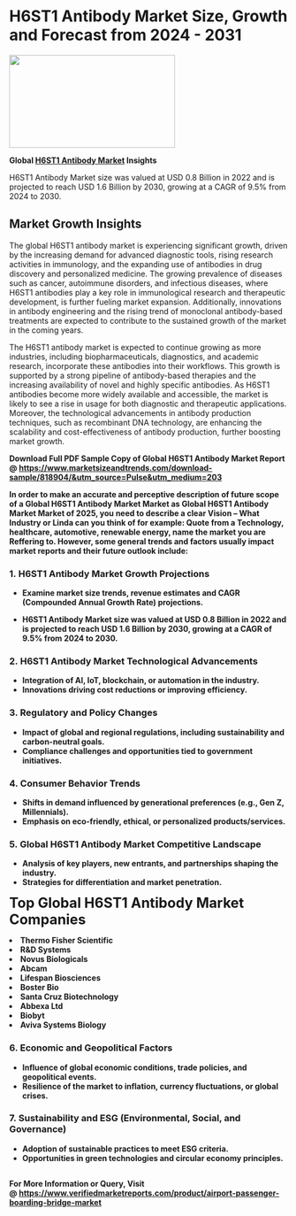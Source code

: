 <H1>H6ST1 Antibody Market Size, Growth and Forecast from 2024 - 2031</H1><img class="aligncenter size-medium wp-image-584254" src="https://thirdeyenews.in/wp-content/uploads/2024/09/Global-Market-Research-300x168.jpeg" alt="" width="300" height="168" /><p><strong>Global&nbsp;<a href="https://www.marketsizeandtrends.com/download-sample/818904/&amp;utm_source=Pulse&amp;utm_medium=203">H6ST1 Antibody Market</a> Insights</strong></p><p>H6ST1 Antibody Market size was valued at USD 0.8 Billion in 2022 and is projected to reach USD 1.6 Billion by 2030, growing at a CAGR of 9.5% from 2024 to 2030.</p><p><h2>Market Growth Insights</h2> <p>The global H6ST1 antibody market is experiencing significant growth, driven by the increasing demand for advanced diagnostic tools, rising research activities in immunology, and the expanding use of antibodies in drug discovery and personalized medicine. The growing prevalence of diseases such as cancer, autoimmune disorders, and infectious diseases, where H6ST1 antibodies play a key role in immunological research and therapeutic development, is further fueling market expansion. Additionally, innovations in antibody engineering and the rising trend of monoclonal antibody-based treatments are expected to contribute to the sustained growth of the market in the coming years.</p> <p><strong></strong></p> <p>The H6ST1 antibody market is expected to continue growing as more industries, including biopharmaceuticals, diagnostics, and academic research, incorporate these antibodies into their workflows. This growth is supported by a strong pipeline of antibody-based therapies and the increasing availability of novel and highly specific antibodies. As H6ST1 antibodies become more widely available and accessible, the market is likely to see a rise in usage for both diagnostic and therapeutic applications. Moreover, the technological advancements in antibody production techniques, such as recombinant DNA technology, are enhancing the scalability and cost-effectiveness of antibody production, further boosting market growth.</p> <p><strong></p><p><span class=""><strong>Download Full PDF Sample Copy of Global H6ST1 Antibody Market Report</strong> @ <a href="https://www.marketsizeandtrends.com/download-sample/818904/&amp;utm_source=Pulse&amp;utm_medium=203" target="_blank">https://www.marketsizeandtrends.com/download-sample/818904/&amp;utm_source=Pulse&amp;utm_medium=203</a></span></p><p>In order to make an accurate and perceptive description of future scope of a Global&nbsp;H6ST1 Antibody Market Market as Global&nbsp;H6ST1 Antibody Market Market of 2025, you need to describe a clear Vision &ndash; What Industry or Linda can you think of for example: Quote from a Technology, healthcare, automotive, renewable energy, name the market you are Reffering to. However, some general trends and factors usually impact market reports and their future outlook include:</p><h3>1.&nbsp;<strong>H6ST1 Antibody Market Growth Projections</strong></h3><ul><li>Examine market size trends, revenue estimates and CAGR (Compounded Annual Growth Rate) projections.</li><li><p>H6ST1 Antibody Market size was valued at USD 0.8 Billion in 2022 and is projected to reach USD 1.6 Billion by 2030, growing at a CAGR of 9.5% from 2024 to 2030.</p></li></ul><h3>2.&nbsp;<strong>H6ST1 Antibody Market Technological Advancements</strong></h3><ul><li>Integration of AI, IoT, blockchain, or automation in the industry.</li><li>Innovations driving cost reductions or improving efficiency.</li></ul><h3>3.&nbsp;<strong>Regulatory and Policy Changes</strong></h3><ul><li>Impact of global and regional regulations, including sustainability and carbon-neutral goals.</li><li>Compliance challenges and opportunities tied to government initiatives.</li></ul><h3>4.&nbsp;<strong>Consumer Behavior Trends</strong></h3><ul><li>Shifts in demand influenced by generational preferences (e.g., Gen Z, Millennials).</li><li>Emphasis on eco-friendly, ethical, or personalized products/services.</li></ul><h3>5.&nbsp;<strong>Global H6ST1 Antibody Market Competitive Landscape</strong></h3><ul><li>Analysis of key players, new entrants, and partnerships shaping the industry.</li><li>Strategies for differentiation and market penetration.</li></ul><p data-pm-slice="1 1 []"><span style="color: inherit; font-family: inherit; font-size: 25px;">Top Global H6ST1 Antibody Market Companies</span></p><div class="" data-test-id=""><p><li>Thermo Fisher Scientific</li><li> R&D Systems</li><li> Novus Biologicals</li><li> Abcam</li><li> Lifespan Biosciences</li><li> Boster Bio</li><li> Santa Cruz Biotechnology</li><li> Abbexa Ltd</li><li> Biobyt</li><li> Aviva Systems Biology</li></p></div><h3>6.&nbsp;<strong>Economic and Geopolitical Factors</strong></h3><ul><li>Influence of global economic conditions, trade policies, and geopolitical events.</li><li>Resilience of the market to inflation, currency fluctuations, or global crises.</li></ul><h3>7.&nbsp;<strong>Sustainability and ESG (Environmental, Social, and Governance)</strong></h3><ul><li>Adoption of sustainable practices to meet ESG criteria.</li><li>Opportunities in green technologies and circular economy principles.</li></ul><h2><strong style="font-size: 14px;">For More Information or Query, Visit @&nbsp;</strong><a style="background-color: #ffffff; font-size: 14px;" href="https://www.marketsizeandtrends.com/report/h6st1-antibody-market/" target="_blank">https://www.verifiedmarketreports.com/product/airport-passenger-boarding-bridge-market</a></h2>
